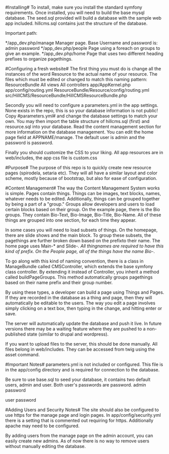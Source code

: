 #Installing#
To install, make sure you install the standard symfony requirements. Once installed, you will need to
build the base mysql database.
The seed.sql provided will build a database with the sample web app included.
hillcms.sql contains just the structure of the database.

Important path:

*/app_dev.php/manage 		Manager page. Base Username and password is: admin password
*/app_dev.php/people		Page using a foreach on groups to give an example.
*/app_dev.php/home		Page that uses two different heading prefixes to organize pagethings.

#Configuring a fresh website#
The first thing you must do is change all the instances of the word Resource to the actual name of your resource. The files which must be edited or changed to match this naming pattern:
ResourceBundle
All views
All controllers
app/AppKernel.php
app/config/routing.yml
ResourceBundle/Resource/config/routing.yml
src/HillCMS/ResourceBundle/HillCMSResourceBundle.php

Secondly you will need to configure a parameters.yml in the app settings. None exists in the repo, this is so your database information is not public! Copy #parameters.yml# and change the database settings to match your own. You may then import the table structure of hillcms.sql (first) and resource.sql into your database. Read the content management section for more information on the database management. You can edit the home page field at APPNAME/manage. The default user is admin and the password is password.

Finally you should customize the CSS to your liking. All app resources are in web/includes, the app css file is custom.css

#Purpose#
The purpose of this repo is to quickly create new resource pages (spirodela, setaria etc). They will all have a similar layout and color scheme, mostly because of bootstrap, but also for ease of configuration.

#Content Management#
The way the Content Management System works is simple. Pages contain things. Things can be images, text blocks, names, whatever needs to be edited. Additionally, things can be grouped together by being a part of a "group."
Groups allow developers and users to load certain blocks based on their group. On the example page, there is the Bio groups. They contain Bio-Text, Bio-Image, Bio-Title, Bio-Name. All of these things are grouped into one section, for each time they appear.

In some cases you will need to load subsets of things. On the homepage, there are slide shows and the main block. To group these subsets, the pagethings are further broken down based on the prefixto their name. The home page uses Main-* and Slide-*. All thingnames are required to have this kind of prefix. On the People page, all of the things have the name Bio-*. 

To go along with this kind of naming convention, there is a class in ManageBundle called CMSController, which extends the base symfony class controller. By extending it instead of Controller, you inherit a method called buildPageGroups. This method automatically groups pagethings based on their name prefix and their group number.

By using these types, a developer can build a page using Things and Pages. If they are recorded in the database as a thing and page, then they will automatically be editable to the users. The way you edit a page involves simply clicking on a text box, then typing in the change, and hitting enter or save.

The server will automatically update the database and push it live. In future versions there may be a waiting feature where they are pushed to a non-published state (similar to drupal and wordpress).

If you want to upload files to the server, this should be done manually. All files belong in web/includes. They can be accessed from twig using the asset command.

#Important Notes#
parameters.yml is not included or configured. This file is in the app/config directory and is required for connection to the database.

Be sure to use base.sql to seed your database, it contains two default users, admin and user. Both user's passwords are password.
admin
password

user
password

#Adding Users and Security Notes#
The site should also be configured to use https for the manage page and login pages. In app/config/security.yml there is a setting that is commented out requiring for https. Additionally apache may need to be configured.

By adding users from the manage page on the admin account, you can easily create new admins. As of now there is no way to remove users without manually editing the database.
